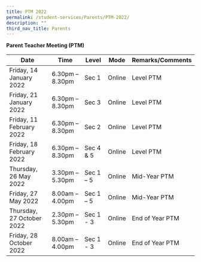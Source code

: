 ```yaml
---
title: PTM 2022
permalink: /student-services/Parents/PTM-2022/
description: ""
third_nav_title: Parents
---
```

**Parent Teacher Meeting (PTM)**

| Date                      | Time             | Level          | Mode    | Remarks/Comments     |
|---------------------------|------------------|----------------|---------|----------------------|
| Friday, 14 January 2022   | 6.30pm – 8.30pm  | Sec 1          | Online  | Level PTM            |
| Friday, 21 January 2022   | 6.30pm – 8.30pm  | Sec 3          | Online  | Level PTM            |
| Friday, 11 February 2022  | 6.30pm – 8.30pm  | Sec 2          | Online  | Level PTM            |
| Friday, 18 February 2022  | 6.30pm – 8.30pm  | Sec 4 & 5      | Online  | Level PTM            |
| Thursday, 26 May 2022     | 3.30pm – 5.30pm  | Sec 1 – 5      | Online  | Mid-Year PTM         |
| Friday, 27 May 2022       |  8.00am – 4.00pm |  Sec 1 – 5     |  Online |  Mid-Year PTM        |
| Thursday, 27 October 2022 |  2.30pm – 5.30pm |  Sec 1 - 3     |  Online |  End of Year PTM     |
| Friday, 28 October 2022   |  8.00am – 4.00pm |  Sec 1 - 3     |  Online |  End of Year PTM     |